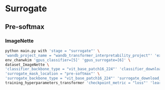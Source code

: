 # Surrogate

## Pre-softmax

### ImageNette

<!-- ```bash
python main.py with 'stage = "surrogate"' \
'wandb_project_name = "wandb_transformer_interpretability_project"' 'exp_name = "ImageNette_classifier_vit_tiny_patch16_224_lr1e-5_surrogate_lr1e-5_presoftmax"' \
env_chanwkim 'gpus_classifier=[2]' 'gpus_surrogate=[3]' \
dataset_ImageNette \
'classifier_backbone_type = "vit_tiny_patch16_224"' 'classifier_download_weight = False' 'classifier_load_path = "results/wandb_transformer_interpretability_project/3l93uuak/checkpoints/epoch=23-step=3527.ckpt"' \
'surrogate_mask_location = "pre-softmax"' \
'surrogate_backbone_type = "vit_tiny_patch16_224"' 'surrogate_download_weight = False' 'surrogate_load_path = "results/wandb_transformer_interpretability_project/3l93uuak/checkpoints/epoch=23-step=3527.ckpt"' \
training_hyperparameters_transformer 'checkpoint_metric = "loss"' 'learning_rate = 1e-5' 'max_epochs = 50'
```

```bash
python main.py with 'stage = "surrogate"' \
'wandb_project_name = "wandb_transformer_interpretability_project"' 'exp_name = "ImageNette_classifier_vit_small_patch16_224_lr1e-5_surrogate_lr1e-5_presoftmax"' \
env_chanwkim 'gpus_classifier=[2]' 'gpus_surrogate=[1]' \
dataset_ImageNette \
'classifier_backbone_type = "vit_small_patch16_224"' 'classifier_download_weight = False' 'classifier_load_path = "results/wandb_transformer_interpretability_project/1yndrggu/checkpoints/epoch=14-step=2204.ckpt"' \
'surrogate_mask_location = "pre-softmax"' \
'surrogate_backbone_type = "vit_small_patch16_224"' 'surrogate_download_weight = False' 'surrogate_load_path = "results/wandb_transformer_interpretability_project/1yndrggu/checkpoints/epoch=14-step=2204.ckpt"' \
training_hyperparameters_transformer 'checkpoint_metric = "loss"' 'learning_rate = 1e-5' 'max_epochs = 50'
``` -->

```bash
python main.py with 'stage = "surrogate"' \
'wandb_project_name = "wandb_transformer_interpretability_project"' 'exp_name = "ImageNette_classifier_vit_base_patch16_224_lr1e-5_surrogate_lr1e-5_presoftmax"' \
env_chanwkim 'gpus_classifier=[5]' 'gpus_surrogate=[6]' \
dataset_ImageNette \
'classifier_backbone_type = "vit_base_patch16_224"' 'classifier_download_weight = False' 'classifier_load_path = "results/wandb_transformer_interpretability_project/2rq1issn/checkpoints/epoch=16-step=2498.ckpt"' \
'surrogate_mask_location = "pre-softmax"' \
'surrogate_backbone_type = "vit_base_patch16_224"' 'surrogate_download_weight = False' 'surrogate_load_path = "results/wandb_transformer_interpretability_project/2rq1issn/checkpoints/epoch=16-step=2498.ckpt"' \
training_hyperparameters_transformer 'checkpoint_metric = "loss"' 'learning_rate = 1e-5' 'max_epochs = 50'
```

<!-- ```bash
python main.py with 'stage = "surrogate"' \
'wandb_project_name = "wandb_transformer_interpretability_project"' 'exp_name = "ImageNette_classifier_vit_large_patch16_224_lr1e-5_surrogate_lr1e-5_presoftmax"' \
env_chanwkim 'gpus_classifier=[0]' 'gpus_surrogate=[1]' \
dataset_ImageNette \
'classifier_backbone_type = "vit_large_patch16_224"' 'classifier_download_weight = False' 'classifier_load_path = "results/wandb_transformer_interpretability_project/1at36lgp/checkpoints/epoch=2-step=440.ckpt"' \
'surrogate_mask_location = "pre-softmax"' \
'surrogate_backbone_type = "vit_large_patch16_224"' 'surrogate_download_weight = False' 'surrogate_load_path = "results/wandb_transformer_interpretability_project/1at36lgp/checkpoints/epoch=2-step=440.ckpt"' \
training_hyperparameters_transformer 'checkpoint_metric = "loss"' 'learning_rate = 1e-5' 'max_epochs = 50'
```


### MURA

```bash
python main.py with 'stage = "surrogate"' \
'wandb_project_name = "wandb_transformer_interpretability_project"' 'exp_name = "MURA_classifier_vit_base_patch16_224_lr1e-5_surrogate_lr1e-5_presoftmax"' \
env_chanwkim 'gpus_classifier=[3]' 'gpus_surrogate=[2]' \
dataset_MURA \
'classifier_backbone_type = "vit_base_patch16_224"' 'classifier_download_weight = False' 'classifier_load_path = "results/wandb_transformer_interpretability_project/1u2xgwks/checkpoints/epoch=15-step=8255.ckpt"' \
'surrogate_mask_location = "pre-softmax"' \
'surrogate_backbone_type = "vit_base_patch16_224"' 'surrogate_download_weight = False' 'surrogate_load_path = "results/wandb_transformer_interpretability_project/1u2xgwks/checkpoints/epoch=15-step=8255.ckpt"' \
training_hyperparameters_transformer 'checkpoint_metric = "loss"' 'learning_rate = 1e-5' 'max_epochs = 50'
```

### Pet

```bash
python main.py with 'stage = "surrogate"' \
'wandb_project_name = "wandb_transformer_interpretability_project"' 'exp_name = "Pet_classifier_vit_base_patch16_224_lr1e-5_surrogate_lr1e-5_presoftmax"' \
env_chanwkim 'gpus_classifier=[5]' 'gpus_surrogate=[6]' \
dataset_Pet \
'classifier_backbone_type = "vit_base_patch16_224"' 'classifier_download_weight = False' 'classifier_load_path = "results/wandb_transformer_interpretability_project/3g01rci7/checkpoints/epoch=9-step=909.ckpt"' \
'surrogate_mask_location = "pre-softmax"' \
'surrogate_backbone_type = "vit_base_patch16_224"' 'surrogate_download_weight = False' 'surrogate_load_path = "results/wandb_transformer_interpretability_project/3g01rci7/checkpoints/epoch=9-step=909.ckpt"' \
training_hyperparameters_transformer 'checkpoint_metric = "loss"' 'learning_rate = 1e-5' 'max_epochs = 50'
```

## Zero-input

### ImageNette

```bash
python main.py with 'stage = "surrogate"' \
'wandb_project_name = "wandb_transformer_interpretability_project"' 'exp_name = "ImageNette_classifier_vit_base_patch16_224_lr1e-5_surrogate_lr1e-5_zeroinput"' \
env_chanwkim 'gpus_classifier=[3]' 'gpus_surrogate=[0]' \
dataset_ImageNette \
'classifier_backbone_type = "vit_base_patch16_224"' 'classifier_download_weight = False' 'classifier_load_path = "results/wandb_transformer_interpretability_project/2rq1issn/checkpoints/epoch=16-step=2498.ckpt"' \
'surrogate_mask_location = "zero-input"' \
'surrogate_backbone_type = "vit_base_patch16_224"' 'surrogate_download_weight = False' 'surrogate_load_path = "results/wandb_transformer_interpretability_project/2rq1issn/checkpoints/epoch=16-step=2498.ckpt"' \
training_hyperparameters_transformer 'checkpoint_metric = "loss"' 'learning_rate = 1e-5' 'max_epochs = 50'
```

### MURA

```bash
python main.py with 'stage = "surrogate"' \
'wandb_project_name = "wandb_transformer_interpretability_project"' 'exp_name = "MURA_classifier_vit_base_patch16_224_lr1e-5_surrogate_lr1e-5_zeroinput"' \
env_chanwkim 'gpus_classifier=[0]' 'gpus_surrogate=[2]' \
dataset_MURA \
'classifier_backbone_type = "vit_base_patch16_224"' 'classifier_download_weight = False' 'classifier_load_path = "results/wandb_transformer_interpretability_project/1u2xgwks/checkpoints/epoch=15-step=8255.ckpt"' \
'surrogate_mask_location = "zero-input"' \
'surrogate_backbone_type = "vit_base_patch16_224"' 'surrogate_download_weight = False' 'surrogate_load_path = "results/wandb_transformer_interpretability_project/1u2xgwks/checkpoints/epoch=15-step=8255.ckpt"' \
training_hyperparameters_transformer 'checkpoint_metric = "loss"' 'learning_rate = 1e-5' 'max_epochs = 50'
```

## Post-softmax

### ImageNette

```bash
python main.py with 'stage = "surrogate"' \
'wandb_project_name = "wandb_transformer_interpretability_project"' 'exp_name = "ImageNette_classifier_vit_base_patch16_224_lr1e-5_surrogate_lr1e-5_postsoftmax"' \
env_chanwkim 'gpus_classifier=[0]' 'gpus_surrogate=[3]' \
dataset_ImageNette \
'classifier_backbone_type = "vit_base_patch16_224"' 'classifier_download_weight = False' 'classifier_load_path = "results/wandb_transformer_interpretability_project/2rq1issn/checkpoints/epoch=16-step=2498.ckpt"' \
'surrogate_mask_location = "post-softmax"' \
'surrogate_backbone_type = "vit_base_patch16_224"' 'surrogate_download_weight = False' 'surrogate_load_path = "results/wandb_transformer_interpretability_project/2rq1issn/checkpoints/epoch=16-step=2498.ckpt"' \
training_hyperparameters_transformer 'checkpoint_metric = "loss"' 'learning_rate = 1e-5' 'max_epochs = 50'
```

### MURA

```bash
python main.py with 'stage = "surrogate"' \
'wandb_project_name = "wandb_transformer_interpretability_project"' 'exp_name = "MURA_classifier_vit_base_patch16_224_lr1e-5_surrogate_lr1e-5_postsoftmax"' \
env_chanwkim 'gpus_classifier=[2]' 'gpus_surrogate=[3]' \
dataset_MURA \
'classifier_backbone_type = "vit_base_patch16_224"' 'classifier_download_weight = False' 'classifier_load_path = "results/wandb_transformer_interpretability_project/1u2xgwks/checkpoints/epoch=15-step=8255.ckpt"' \
'surrogate_mask_location = "post-softmax"' \
'surrogate_backbone_type = "vit_base_patch16_224"' 'surrogate_download_weight = False' 'surrogate_load_path = "results/wandb_transformer_interpretability_project/1u2xgwks/checkpoints/epoch=15-step=8255.ckpt"' \
training_hyperparameters_transformer 'checkpoint_metric = "loss"' 'learning_rate = 1e-5' 'max_epochs = 50'
```

## Zero-embedding

### ImageNette

```bash
python main.py with 'stage = "surrogate"' \
'wandb_project_name = "wandb_transformer_interpretability_project"' 'exp_name = "ImageNette_classifier_vit_base_patch16_224_lr1e-5_surrogate_lr1e-5_zeroembedding"' \
env_chanwkim 'gpus_classifier=[0]' 'gpus_surrogate=[1]' \
dataset_ImageNette \
'classifier_backbone_type = "vit_base_patch16_224"' 'classifier_download_weight = False' 'classifier_load_path = "results/wandb_transformer_interpretability_project/2rq1issn/checkpoints/epoch=16-step=2498.ckpt"' \
'surrogate_mask_location = "zero-embedding"' \
'surrogate_backbone_type = "vit_base_patch16_224"' 'surrogate_download_weight = False' 'surrogate_load_path = "results/wandb_transformer_interpretability_project/2rq1issn/checkpoints/epoch=16-step=2498.ckpt"' \
training_hyperparameters_transformer 'checkpoint_metric = "loss"' 'learning_rate = 1e-5' 'max_epochs = 50'
```

### MURA

```bash
python main.py with 'stage = "surrogate"' \
'wandb_project_name = "wandb_transformer_interpretability_project"' 'exp_name = "MURA_classifier_vit_base_patch16_224_lr1e-5_surrogate_lr1e-5_zeroembedding"' \
env_chanwkim 'gpus_classifier=[0]' 'gpus_surrogate=[3]' \
dataset_MURA \
'classifier_backbone_type = "vit_base_patch16_224"' 'classifier_download_weight = False' 'classifier_load_path = "results/wandb_transformer_interpretability_project/1u2xgwks/checkpoints/epoch=15-step=8255.ckpt"' \
'surrogate_mask_location = "zero-embedding"' \
'surrogate_backbone_type = "vit_base_patch16_224"' 'surrogate_download_weight = False' 'surrogate_load_path = "results/wandb_transformer_interpretability_project/1u2xgwks/checkpoints/epoch=15-step=8255.ckpt"' \
training_hyperparameters_transformer 'checkpoint_metric = "loss"' 'learning_rate = 1e-5' 'max_epochs = 50'
```

## Random-sampling

### ImageNette

```bash
python main.py with 'stage = "surrogate"' \
'wandb_project_name = "wandb_transformer_interpretability_project"' 'exp_name = "ImageNette_classifier_deit_base_patch16_224_lr1e-5_surrogate_lr1e-5_randomsampling"' \
env_chanwkim 'gpus_classifier=[1]' 'gpus_surrogate=[3]' \
dataset_ImageNette \
'classifier_backbone_type = "deit_base_patch16_224"' 'classifier_download_weight = False' 'classifier_load_path = "results/wandb_transformer_interpretability_project/3pysybi7/checkpoints/epoch=7-step=1175.ckpt"' \
'surrogate_mask_location = "random-sampling"' \
'surrogate_backbone_type = "deit_base_patch16_224"' 'surrogate_download_weight = False' 'surrogate_load_path = "results/wandb_transformer_interpretability_project/3pysybi7/checkpoints/epoch=7-step=1175.ckpt"' \
training_hyperparameters_transformer 'checkpoint_metric = "loss"' 'learning_rate = 1e-5' 'max_epochs = 50'
```

### MURA

```bash
python main.py with 'stage = "surrogate"' \
'wandb_project_name = "wandb_transformer_interpretability_project"' 'exp_name = "MURA_classifier_vit_base_patch16_224_lr1e-5_surrogate_lr1e-5_randomsampling"' \
env_chanwkim 'gpus_classifier=[1]' 'gpus_surrogate=[2]' \
dataset_MURA \
'classifier_backbone_type = "vit_base_patch16_224"' 'classifier_download_weight = False' 'classifier_load_path = "results/wandb_transformer_interpretability_project/1u2xgwks/checkpoints/epoch=15-step=8255.ckpt"' \
'surrogate_mask_location = "random-sampling"' \
'surrogate_backbone_type = "vit_base_patch16_224"' 'surrogate_download_weight = False' 'surrogate_load_path = "results/wandb_transformer_interpretability_project/1u2xgwks/checkpoints/epoch=15-step=8255.ckpt"' \
training_hyperparameters_transformer 'checkpoint_metric = "loss"' 'learning_rate = 1e-5' 'max_epochs = 50'
```

 -->
